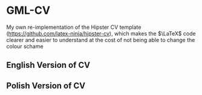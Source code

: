 # GML-CV
My own re-implementation of the Hipster CV template (https://github.com/latex-ninja/hipster-cv), which makes the $\LaTeX$ code clearer and easier to understand at the cost of not being able to change the colour schame

## English Version of CV

## Polish Version of CV
